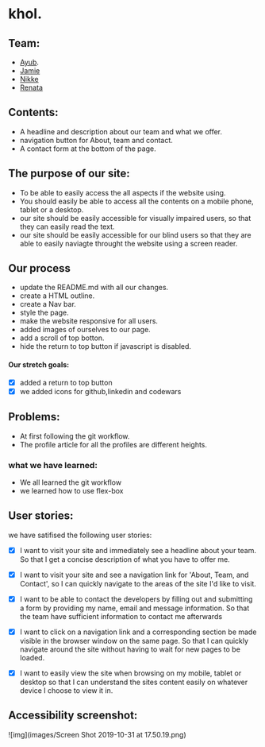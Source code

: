 # khol. 

## Team:
 * [Ayub](https://github.com/Ayub3). 
 * [Jamie](https://github.com/jc282)
 * [Nikke](https://github.com/nikkesan)
 * [Renata](https://github.com/renatajarmova)



## Contents: 
* A headline and description about our team and what we offer.
* navigation button for About, team and contact.
* A contact form at the bottom of the page.

## The purpose of our site:

* To be able to easily access the all aspects if the website using.  
* You should easily be able to access all the contents on a mobile phone, tablet or a desktop. 
* our site should be easily accessible for visually impaired users, so that they can easily read the text.  
* our site should be easily accessible for our blind users so that they are able to easily naviagte throught the website using a screen reader. 


## Our process 
 * update the README.md with all our changes.  
 * create a HTML outline. 
 * create a Nav bar.
 * style the page.
 * make the website responsive for all users. 
 * added images of ourselves to our page. 
 * add a scroll of top botton. 
 * hide the return to top button if javascript is disabled.
 
 #### Our stretch goals:
- [x] added a return to top button
- [x] we added icons for github,linkedin and codewars

## Problems:
 * At first following the git workflow.
 * The profile article for all the profiles are different heights.
 
 ### what we have learned:
 * We all learned the git workflow
 * we learned how to use flex-box 
 
 ## User stories: 
we have satifised the following user stories:

 - [x] I want to visit your site and immediately see a headline about your team. So that I get a concise description of what you have to offer me.

- [x] I want to visit your site and see a navigation link for 'About, Team, and Contact', so I can quickly navigate to the areas of the site I'd like to visit.

- [x]  I want to be able to contact the developers by filling out and submitting a form by providing my name, email and message information. So that the team have sufficient information to contact me afterwards

- [x]  I want to click on a navigation link and a corresponding section be made visible in the browser window on the same page. So that I can quickly navigate around the site without having to wait for new pages to be loaded.

- [x] I want to easily view the site when browsing on my mobile, tablet or desktop
so that I can understand the sites content easily on whatever device I choose to view it in.

## Accessibility screenshot:
![img](images/Screen Shot 2019-10-31 at 17.50.19.png)

